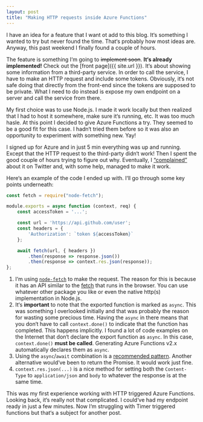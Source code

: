 ```yaml
---
layout: post
title: "Making HTTP requests inside Azure Functions"
---
```


I have an idea for a feature that I want ot add to this blog. It‘s something I wanted to try but never found the time. That‘s probably how most ideas are. Anyway, this past weekend I finally found a couple of hours.

The feature is something I‘m going to ~~implement soon~~. <strong>It‘s already implemented!</strong> Check out the [front page]({{ site.url }}). It‘s about showing some information from a third-party service. In order to call the service, I have to make an HTTP request and include some tokens. Obviously, it‘s not safe doing that directly from the front-end since the tokens are supposed to be private. What I need to do instead is expose my own endpoint on a server and call the service from there.

My first choice was to use Node.js. I made it work locally but then realized that I had to host it somewhere, make sure it‘s running, etc. It was too much hasle. At this point I decided to give Azure Functions a try. They seemed to be a good fit for this case. I hadn‘t tried them before so it was also an opportunity to experiment with something new. Yay!

I signed up for Azure and in just 5 min everything was up and running. Except that the HTTP request to the third-party didn‘t work! Then I spent the good couple of hours trying to figure out why. Eventually, I [“complained”](https://mobile.twitter.com/dzhavatushev/status/1147740207988596736) about it on Twitter and, with some help, managed to make it work.

Here‘s an example of the code I ended up with. I‘ll go through some key points underneath:

```ts
const fetch = require("node-fetch");

module.exports = async function (context, req) {
    const accessToken = '...';

    const url = 'https://api.github.com/user';
    const headers = {
        'Authorization': `token ${accessToken}`
    };

    await fetch(url, { headers })
        .then(response => response.json())
        .then(response => context.res.json(response));
};
```

1. I‘m using [`node-fetch`](https://www.npmjs.com/package/node-fetch) to make the request. The reason for this is because it has an API similar to the [fetch](https://developer.mozilla.org/en-US/docs/Web/API/Fetch_API) that runs in the browser. You can use whatever other package you like or even the native http(s) implementation in Node.js.
2. It‘s **important** to note that the exported function is marked as `async`. This was something I overlooked initially and that was probably the reason for wasting some precious time. Having the `async` in there means that you don‘t have to call `context.done()` to indicate that the function has completed. This happens implicitly. I found a lot of code examples on the Internet that don‘t declare the export function as `async`. In this case, `context.done()` **must be called**. Generating Azure Functions v2.x automatically declares them as `async`. 
3. Using the `async`/`await` combination is a [recommended pattern](https://docs.microsoft.com/en-us/azure/azure-functions/functions-reference-node#use-async-and-await). Another alternative would‘ve been to return the Promise. It would work just fine.
4. `context.res.json(...)` is a nice method for setting both the `Content-Type` to `application/json` and `body` to whatever the response is at the same time.

This was my first experience working with HTTP triggered Azure Functions. Looking back, it‘s really not that complicated. I could‘ve had my endpoint ready in just a few minutes. Now I‘m struggling with Timer triggered functions but that‘s a subject for another post.
